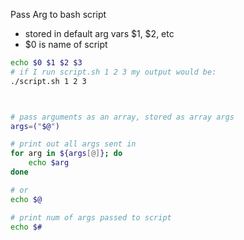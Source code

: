 
Pass Arg to bash script
- stored in default arg vars $1, $2, etc
- $0 is name of script
``` bash
echo $0 $1 $2 $3
# if I run script.sh 1 2 3 my output would be:
./script.sh 1 2 3 



# pass arguments as an array, stored as array args
args=("$@")

# print out all args sent in
for arg in ${args[@]}; do
	echo $arg
done

# or
echo $@

# print num of args passed to script
echo $#
```
